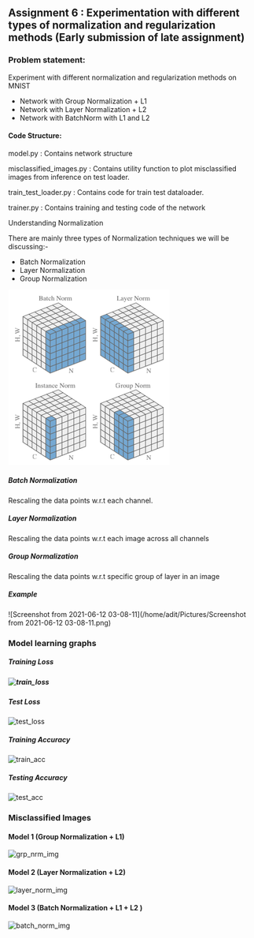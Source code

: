 ## Assignment 6 : Experimentation with different types of normalization and regularization methods (Early submission of late assignment)



### Problem statement:

Experiment with different normalization and regularization methods on MNIST

- Network with Group Normalization + L1
- Network with Layer Normalization + L2
- Network with BatchNorm with L1 and L2



#### Code Structure:

model.py : Contains network structure

misclassified_images.py : Contains utility function to plot misclassified images from inference on test loader.

train_test_loader.py : Contains code for train test dataloader.

trainer.py : Contains training and testing code of the network



Understanding Normalization

There are mainly three types of Normalization techniques we will be discussing:-

- Batch Normalization
- Layer Normalization
- Group Normalization

![norms_methods](assets/norms.png)

##### Batch Normalization

Rescaling the data points w.r.t each channel. 

##### Layer Normalization

Rescaling the data points w.r.t each image across all channels

##### Group Normalization

Rescaling the data points w.r.t specific group of layer in an image



##### Example

![Screenshot from 2021-06-12 03-08-11](/home/adit/Pictures/Screenshot from 2021-06-12 03-08-11.png)

### Model learning graphs



##### Training Loss

##### ![train_loss](/home/adit/Downloads/train_loss.png)

##### Test Loss

![test_loss](/home/adit/Downloads/test_loss.png)



##### Training Accuracy



![train_acc](/home/adit/Downloads/train_acc.png)



##### Testing Accuracy

![test_acc](/home/adit/Downloads/test_acc.png)



### Misclassified Images



#### Model 1 (Group Normalization + L1)

![grp_nrm_img](/home/adit/Downloads/grp_nrm_img.png)

#### Model 2 (Layer Normalization + L2)



![layer_norm_img](/home/adit/Downloads/layer_norm_img.png)

#### Model 3 (Batch Normalization + L1 + L2 )



![batch_norm_img](/home/adit/Downloads/batch_norm_img.png)
